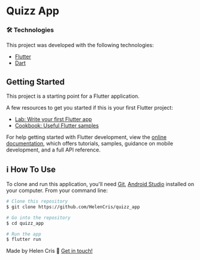 # Quizz App


### 🛠 Technologies

This project was developed with the following technologies:

- [Flutter](https://flutter.dev/)
- [Dart](https://dart.dev/)


## Getting Started

This project is a starting point for a Flutter application.

A few resources to get you started if this is your first Flutter project:

- [Lab: Write your first Flutter app](https://docs.flutter.dev/get-started/codelab)
- [Cookbook: Useful Flutter samples](https://docs.flutter.dev/cookbook)

For help getting started with Flutter development, view the
[online documentation](https://docs.flutter.dev/), which offers tutorials,
samples, guidance on mobile development, and a full API reference.

## :information_source: How To Use

To clone and run this application, you'll need [Git](https://git-scm.com), [Android Studio](https://developer.android.com/studio) installed on your computer. From your command line:

```bash
# Clone this repository
$ git clone https://github.com/HelenCris/quizz_app

# Go into the repository
$ cd quizz_app

# Run the app 
$ flutter run
```


Made by Helen Cris :wave: [Get in touch!](https://www.linkedin.com/in/helen-cris-fernandes/)
